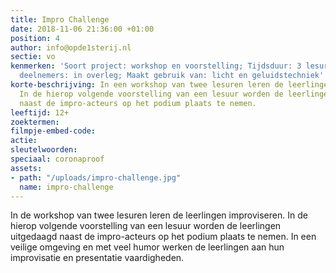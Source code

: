 ```yaml
---
title: Impro Challenge
date: 2018-11-06 21:36:00 +01:00
position: 4
author: info@opde1sterij.nl
sectie: vo
kenmerken: 'Soort project: workshop en voorstelling; Tijdsduur: 3 lesuren; Max. aantal
  deelnemers: in overleg; Maakt gebruik van: licht en geluidstechniek'
korte-beschrijving: In een workshop van twee lesuren leren de leerlingen improviseren.
  In de hierop volgende voorstelling van een lesuur worden de leerlingen uitgedaagd
  naast de impro-acteurs op het podium plaats te nemen.
leeftijd: 12+
zoektermen: 
filmpje-embed-code: 
actie: 
sleutelwoorden: 
speciaal: coronaproof
assets:
- path: "/uploads/impro-challenge.jpg"
  name: impro-challenge
---
```


In de workshop van twee lesuren leren de leerlingen improviseren. In de hierop volgende voorstelling van een lesuur worden de leerlingen uitgedaagd naast de impro-acteurs op het podium plaats te nemen. In een veilige omgeving en met veel humor werken de leerlingen aan hun improvisatie en presentatie vaardigheden.
